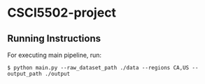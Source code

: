 # CSCI5502-project

## Running Instructions

For executing main pipeline, run:

```shell
$ python main.py --raw_dataset_path ./data --regions CA,US --output_path ./output
```